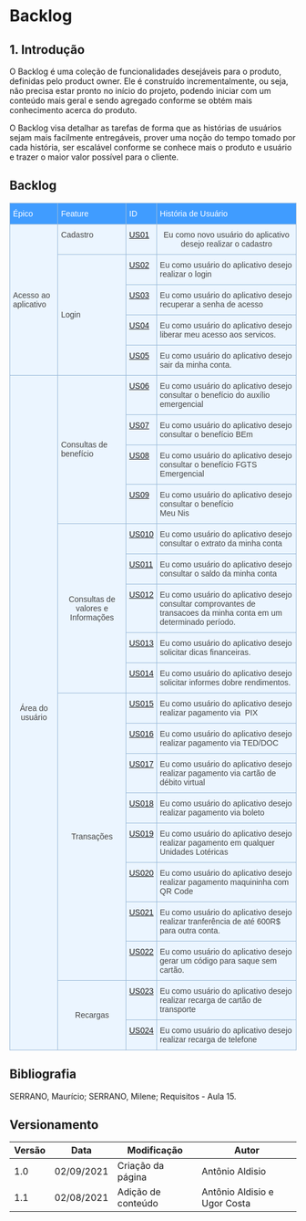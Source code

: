 # Backlog 

## 1. Introdução
  O Backlog é uma coleção de funcionalidades desejáveis para o produto, definidas pelo product owner. Ele é construído incrementalmente, ou seja, não precisa estar pronto no início do projeto, podendo iniciar com um conteúdo mais geral e sendo agregado conforme se obtém mais conhecimento acerca do produto.

O Backlog visa detalhar as tarefas de forma que as histórias de usuários sejam mais facilmente entregáveis, prover uma noção do tempo tomado por cada história, ser escalável conforme se conhece mais o produto e usuário e trazer o maior valor possível para o cliente.



## Backlog
<style type="text/css">
.tg  {border-collapse:collapse;border-color:#9ABAD9;border-spacing:0;}
.tg td{background-color:#EBF5FF;border-color:#9ABAD9;border-style:solid;border-width:1px;color:#444;
  font-family:Arial, sans-serif;font-size:14px;overflow:hidden;padding:10px 5px;word-break:normal;}
.tg th{background-color:#409cff;border-color:#9ABAD9;border-style:solid;border-width:1px;color:#fff;
  font-family:Arial, sans-serif;font-size:14px;font-weight:normal;overflow:hidden;padding:10px 5px;word-break:normal;}
.tg .tg-cly1{text-align:left;vertical-align:middle}
.tg .tg-baqh{text-align:center;vertical-align:top}
.tg .tg-0lax{text-align:left;vertical-align:top}
.tg .tg-nrix{text-align:center;vertical-align:middle}
</style>
<table class="tg">
<thead>
  <tr>
    <th class="tg-0lax">Épico</th>
    <th class="tg-0lax">Feature</th>
    <th class="tg-0lax">ID</th>
    <th class="tg-0lax">História de Usuário</th>
  </tr>
</thead>
<tbody>
  <tr>
    <td class="tg-cly1" rowspan="5">Acesso ao aplicativo</td>
    <td class="tg-0lax">Cadastro</td>
    <td class="tg-0lax"><a href="/2021.1-Caixa_Tem/Modelagem/Agil/Historia/US01/" >US01</a></td>
    <td class="tg-baqh">Eu como novo usuário do aplicativo desejo realizar o cadastro </td>
  </tr>
  <tr>
    <td class="tg-cly1" rowspan="4">Login</td>
    <td class="tg-0lax"><a href="/2021.1-Caixa_Tem/Modelagem/Agil/Historia/US02/" >US02</a></td>
    <td class="tg-0lax">Eu como usuário do aplicativo desejo realizar o login</td>
  </tr>
  <tr>
      <td class="tg-0lax"><a href="/2021.1-Caixa_Tem//Modelagem/Agil/Historia/US03/" >US03</a></td>
    <td class="tg-0lax">Eu como usuário do aplicativo desejo recuperar a senha de acesso</td>
  </tr>
  <tr>
    <td class="tg-0lax"><a href="/2021.1-Caixa_Tem/Modelagem/Agil/Historia/US04/" >US04</a></td>
    <td class="tg-0lax">Eu como usuário do aplicativo desejo liberar meu acesso aos servicos.</td>
  </tr>
   <tr>
      <td class="tg-0lax"><a href="/Modelagem/Agil/Historia/US05/" >US05</a></td>
    <td class="tg-0lax">Eu como usuário do aplicativo desejo sair da minha conta.</td>
  </tr>


  <tr>
    <td class="tg-nrix" rowspan="19">Área do usuário</td>
    <td class="tg-cly1" rowspan="4">Consultas de <span style="font-weight:400;font-style:normal">benefício</span> </td>
    <td class="tg-0lax"><a href="/2021.1-Caixa_Tem/Modelagem/Agil/Historia/US06/" >US06</a></td>
    <td class="tg-0lax"><span style="font-weight:400;font-style:normal">Eu como usuário do aplicativo desejo consultar o benefício </span>do auxílio emergencial</td>
  </tr>
  <tr>
    <td class="tg-0lax"><a href="/2021.1-Caixa_Tem/Modelagem/Agil/Historia/US07/" >US07</a></td>
    <td class="tg-0lax"><span style="font-weight:400;font-style:normal">Eu como usuário do aplicativo desejo consultar o benefício </span>BEm</td>
  </tr>
  <tr>
    <td class="tg-0lax"><span style="font-weight:400;font-style:normal"><a href="/2021.1-Caixa_Tem/Modelagem/Agil/Historia/US08/" >US08</a></span></td>
    <td class="tg-0lax"><span style="font-weight:400;font-style:normal">Eu como usuário do aplicativo desejo consultar o benefício </span>FGTS Emergencial<br></td>
  </tr>
  <tr>
    <td class="tg-0lax"><span style="font-weight:400;font-style:normal"><a href="/2021.1-Caixa_Tem/Modelagem/Agil/Historia/US09/" >US09</a></span></td>
    <td class="tg-0lax"><span style="font-weight:400;font-style:normal">Eu como usuário do aplicativo desejo consultar o benefício </span><br><span style="font-weight:400;font-style:normal">Meu Nis</span><br></td>
  </tr>
  <tr>
    <td class="tg-nrix" rowspan="5">Consultas de valores e  Informações</td>
    <td class="tg-0lax"><a href="/2021.1-Caixa_Tem/Modelagem/Agil/Historia/US010/" >US010</a></td>
    <td class="tg-0lax"><span style="font-weight:400;font-style:normal">Eu como usuário do aplicativo desejo consultar o extrato da minha conta</span></td>
  </tr>
  <tr>
    <td class="tg-0lax"><span style="font-weight:400;font-style:normal"><a href="/2021.1-Caixa_Tem/Modelagem/Agil/Historia/US011/" >US011</a></span></td>
    <td class="tg-0lax"><span style="font-weight:400;font-style:normal">Eu como usuário do aplicativo desejo consultar o saldo da minha conta</span></td>
  </tr>
    <tr>
    <td class="tg-0lax"><span style="font-weight:400;font-style:normal"><a href="/2021.1-Caixa_Tem/Modelagem/Agil/Historia/US012/" >US012</a></span></td>
    <td class="tg-0lax"><span style="font-weight:400;font-style:normal">Eu como usuário do aplicativo desejo consultar comprovantes de transacoes da minha conta em um determinado período.</span></td>
  </tr>
  <tr>
    <td class="tg-0lax"><span style="font-weight:400;font-style:normal"><a href="/2021.1-Caixa_Tem/Modelagem/Agil/Historia/US013/" >US013</a></span></td>
    <td class="tg-0lax"><span style="font-weight:400;font-style:normal">Eu como usuário do aplicativo desejo solicitar dicas financeiras.</span></td>
  </tr>
  <tr>
    <td class="tg-0lax"><span style="font-weight:400;font-style:normal"><a href="/2021.1-Caixa_Tem/Modelagem/Agil/Historia/US014/" >US014</a></span></td>
    <td class="tg-0lax"><span style="font-weight:400;font-style:normal">Eu como usuário do aplicativo desejo solicitar informes dobre rendimentos.</span></td>
  </tr>
  <tr>
    <td class="tg-nrix" rowspan="8">Transações</td>
    <td class="tg-0lax"><a href="/2021.1-Caixa_Tem/Modelagem/Agil/Historia/US015/" >US015</a></td>
    <td class="tg-0lax"><span style="font-weight:400;font-style:normal">Eu como usuário do aplicativo desejo realizar pagamento via&nbsp;&nbsp;PIX</span></td>
  </tr>
  <tr>
    <td class="tg-0lax"><a href="/2021.1-Caixa_Tem/Modelagem/Agil/Historia/US016/" >US016</a></td>
    <td class="tg-0lax"><span style="font-weight:400;font-style:normal">Eu como usuário do aplicativo desejo realizar pagamento via  TED/DOC</span></td>
  </tr>
  <tr>
    <td class="tg-0lax"><span style="font-weight:400;font-style:normal"><a href="/2021.1-Caixa_Tem/Modelagem/Agil/Historia/US017/" >US017</a></span></td>
    <td class="tg-0lax"><span style="font-weight:400;font-style:normal">Eu como usuário do aplicativo desejo realizar pagamento via  cartão de débito virtual</span></td>
  </tr>
  <tr>
    <td class="tg-0lax"><span style="font-weight:400;font-style:normal"><a href="/2021.1-Caixa_Tem/Modelagem/Agil/Historia/US018/" >US018</a></span></td>
    <td class="tg-0lax"><span style="font-weight:400;font-style:normal">Eu como usuário do aplicativo desejo realizar pagamento via  boleto</span></td>
  </tr>
  <tr>
    <td class="tg-0lax"><a href="/2021.1-Caixa_Tem/Modelagem/Agil/Historia/US019/" >US019</a></td>
    <td class="tg-0lax"><span style="font-weight:400;font-style:normal">Eu como usuário do aplicativo desejo realizar pagamento em qualquer Unidades Lotéricas</span></td>
  </tr>
  <tr>
    <td class="tg-0lax"><a href="/2021.1-Caixa_Tem/Modelagem/Agil/Historia/US020/" >US020</a></td>
    <td class="tg-0lax"><span style="font-weight:400;font-style:normal">Eu como usuário do aplicativo desejo realizar pagamento </span>maquininha com QR Code</td>
  </tr>
   <tr>
    <td class="tg-0lax"><a href="/2021.1-Caixa_Tem/Modelagem/Agil/Historia/US021/" >US021</a></td>
    <td class="tg-0lax"><span style="font-weight:400;font-style:normal">Eu como usuário do aplicativo desejo realizar tranferência de até 600R$ para outra conta.
  </tr>
   <tr>
    <td class="tg-0lax"><a href="/2021.1-Caixa_Tem/Modelagem/Agil/Historia/US022/" >US022</a></td>
    <td class="tg-0lax"><span style="font-weight:400;font-style:normal">Eu como usuário do aplicativo desejo gerar um código para saque sem cartão.
  </tr>
  <tr>
    <td class="tg-nrix" rowspan="2">Recargas</td>
    <td class="tg-0lax"><a href="/2021.1-Caixa_Tem/Modelagem/Agil/Historia/US023/" >US023</a></td>
    <td class="tg-0lax"><span style="font-weight:400;font-style:normal">Eu como usuário do aplicativo desejo realizar recarga de cartão de transporte</span></td>
  </tr>
  <tr>
    <td class="tg-0lax"><a href="/2021.1-Caixa_Tem/Modelagem/Agil/Historia/US024/" >US024</a></td>
    <td class="tg-0lax">Eu como usuário do aplicativo desejo realizar recarga de telefone</td>
  </tr>
</tbody>
</table>

## Bibliografia
SERRANO, Maurício; SERRANO, Milene; Requisitos - Aula 15.



## Versionamento
<center>

| Versão | Data | Modificação | Autor |
|--|--|--|--|
| 1.0 | 02/09/2021 | Criação da página | Antônio Aldisio |
| 1.1 | 02/08/2021 | Adição de conteúdo | Antônio Aldisio e Ugor Costa |

</center>